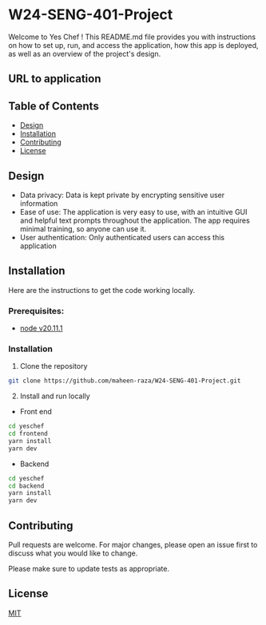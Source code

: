 # W24-SENG-401-Project

Welcome to Yes Chef ! This README.md file provides you with instructions on how to set up, run, and access the application, how this app is deployed, as well as an overview of the project's design.

## URL to application


## Table of Contents
- [Design](#design)
- [Installation](#installation)
- [Contributing](#contributing)
- [License](#license)

## Design 

- Data privacy: Data is kept private by encrypting sensitive user information
- Ease of use: The application is very easy to use, with an intuitive GUI and helpful text prompts throughout the application. The app requires minimal training, so anyone can use it.
- User authentication: Only authenticated users can access this application

## Installation

Here are the instructions to get the code working locally.

### Prerequisites:
- [node v20.11.1](https://nodejs.org/en/download)

### Installation 

1. Clone the repository 

 ```bash
git clone https://github.com/maheen-raza/W24-SENG-401-Project.git
```
2. Install and run locally

- Front end
 ```bash
cd yeschef
cd frontend
yarn install
yarn dev
```
- Backend
 ```bash
cd yeschef
cd backend
yarn install
yarn dev
```

## Contributing
Pull requests are welcome. For major changes, please open an issue first to discuss what you would like to change.

Please make sure to update tests as appropriate.

## License
[MIT](https://choosealicense.com/licenses/mit/)
